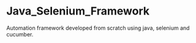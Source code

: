 # Java_Selenium_Framework
Automation framework developed from scratch using java, selenium and cucumber.
